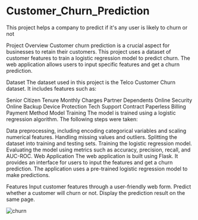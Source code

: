 # Customer_Churn_Prediction
This project helps a company to predict if it's any user is likely to churn or not

Project Overview
Customer churn prediction is a crucial aspect for businesses to retain their customers. This project uses a dataset of customer features to train a logistic regression model to predict churn. The web application allows users to input specific features and get a churn prediction.

Dataset
The dataset used in this project is the Telco Customer Churn dataset. It includes features such as:

Senior Citizen
Tenure
Monthly Charges
Partner
Dependents
Online Security
Online Backup
Device Protection
Tech Support
Contract
Paperless Billing
Payment Method
Model Training
The model is trained using a logistic regression algorithm. The following steps were taken:

Data preprocessing, including encoding categorical variables and scaling numerical features.
Handling missing values and outliers.
Splitting the dataset into training and testing sets.
Training the logistic regression model.
Evaluating the model using metrics such as accuracy, precision, recall, and AUC-ROC.
Web Application
The web application is built using Flask. It provides an interface for users to input the features and get a churn prediction. The application uses a pre-trained logistic regression model to make predictions.

Features
Input customer features through a user-friendly web form.
Predict whether a customer will churn or not.
Display the prediction result on the same page.


![churn](https://github.com/user-attachments/assets/2540002b-3781-4b1e-9d33-b08abd3fa2ea)
